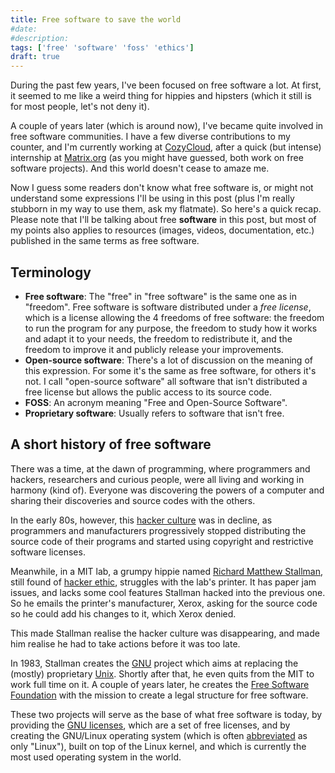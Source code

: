 ```yaml
---
title: Free software to save the world
#date:
#description:
tags: ['free' 'software' 'foss' 'ethics']
draft: true
---
```


During the past few years, I've been focused on free software a lot. At first, it
seemed to me like a weird thing for hippies and hipsters (which it still is for
most people, let's not deny it).

A couple of years later (which is around now), I've became quite involved in free
software communities. I have a few diverse contributions to my counter, and I'm
currently working at [CozyCloud](https://cozy.io), after a quick (but intense)
internship at [Matrix.org](https://matrix.org) (as you might have guessed, both
work on free software projects). And this world doesn't cease to amaze me.

Now I guess some readers don't know what free software is, or might not understand
some expressions I'll be using in this post (plus I'm really stubborn in my way
to use them, ask my flatmate). So here's a quick recap. Please note that I'll be
talking about free **software** in this post, but most of my points also applies
to resources (images, videos, documentation, etc.) published in the same terms as
free software.

## Terminology

* **Free software**: The "free" in "free software" is the same one as in "freedom".
Free software is software distributed under a *free license*, which is a license
allowing the 4 freedoms of free software: the freedom to run the program for any
purpose, the freedom to study how it works and adapt it to your needs, the freedom
to redistribute it, and the freedom to improve it and publicly release your
improvements.
* **Open-source software**: There's a lot of discussion on the meaning of this
expression. For some it's the same as free software, for others it's not. I call "open-source software" all software that isn't distributed a free license but
allows the public access to its source code.
* **FOSS**: An acronym meaning "Free and Open-Source Software".
* **Proprietary software**: Usually refers to software that isn't free.
<!-- Maybe add some stuff here as writing the post goes -->

## A short history of free software

There was a time, at the dawn of programming, where programmers and hackers,
researchers and curious people, were all living and working in harmony (kind of).
Everyone was discovering the powers of a computer and sharing their discoveries
and source codes with the others.

In the early 80s, however, this
[hacker culture](https://en.wikipedia.org/wiki/Hacker_culture) was in decline, as
programmers and manufacturers progressively stopped distributing the source code of
their programs and started using copyright and restrictive software licenses.

Meanwhile, in a MIT lab, a grumpy hippie named
[Richard Matthew Stallman](https://en.wikipedia.org/wiki/Richard_Stallman), still
found of [hacker ethic](https://en.wikipedia.org/wiki/Hacker_ethic), struggles
with the lab's printer. It has paper jam issues, and lacks some cool features
Stallman hacked into the previous one. So he emails the printer's manufacturer,
Xerox, asking for the source code so he could add his changes to it, which Xerox
denied.

This made Stallman realise the hacker culture was disappearing, and made him
realise he had to take actions before it was too late.

In 1983, Stallman creates the [GNU](https://www.gnu.org/) project which aims at
replacing the (mostly) proprietary [Unix](https://en.wikipedia.org/wiki/Unix).
Shortly after that, he even quits from the MIT to work full time on it. A couple
of years later, he creates the [Free Software Foundation](https://www.fsf.org/)
with the mission to create a legal structure for free software.

These two projects will serve as the base of what free software is today, by
providing the [GNU licenses](https://www.gnu.org/licenses/), which are a set of
free licenses, and by creating the GNU/Linux operating system (which is often
[abbreviated](https://www.gnu.org/gnu/gnu-linux-faq.html#why) as only "Linux"),
built on top of the Linux kernel, and which is currently the most used operating
system in the world.
